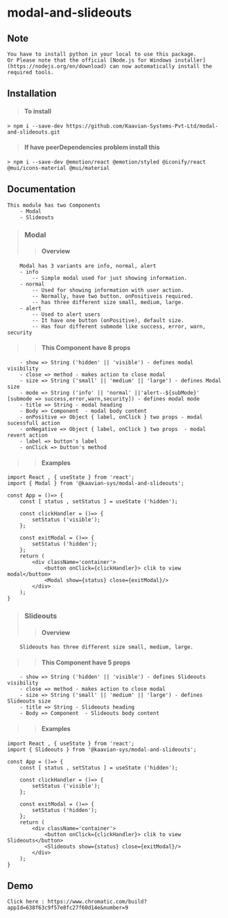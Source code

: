 # modal-and-slideouts

## Note
    You have to install python in your local to use this package.
    Or Please note that the official [Node.js for Windows installer](https://nodejs.org/en/download) can now automatically install the required tools. 
##  Installation
>#### To install
    > npm i --save-dev https://github.com/Kaavian-Systems-Pvt-Ltd/modal-and-slideouts.git
>#### If have peerDependencies problem install this
    > npm i --save-dev @emotion/react @emotion/styled @iconify/react @mui/icons-material @mui/material
## Documentation
    This module has two Components
        - Modal
        - Slideouts
> ### Modal
>> #### Overview
        Modal has 3 variants are info, normal, alert
        - info
            -- Simple modal used for just showing information.
        - normal 
            -- Used for showing information with user action.
            -- Normally, have two button. onPositiveis required.
            -- has three different size small, medium, large.
        - alert 
            -- Used to alert users
            -- It have one button (onPositive), default size.
            -- Has four different submode like success, error, warn, security 
>> #### This Component have 8 props
        - show => String ('hidden' || 'visible') - defines modal visibility
        - close => method - makes action to close modal
        - size => String ('small' || 'medium' || 'large') - defines Modal size
        - mode => String ('info' || 'normal' ||'alert--${subMode}' [submode => success,error,warn,security]) - defines modal mode
        - title => String - modal heading
        - Body => Component  - modal body content
        - onPositive => Object { label, onClick } two props - modal sucessfull action
        - onNegative => Object { label, onClick } two props  - modal revert action 
        - label => button's label   
        - onClick => button's method
>> #### Examples
    import React , { useState } from 'react';
    import { Modal } from '@kaavian-sys/modal-and-slideouts';

    const App = ()=> {
        const [ status , setStatus ] = useState ('hidden');

        const clickHandler = ()=> {
            setStatus ('visible'); 
        };

        const exitModal = ()=> {
            setStatus ('hidden');
        };
        return (
            <div className='container'>
                <button onClick={clickHandler}> clik to view modal</button>
                <Modal show={status} close={exitModal}/>
            </div>
        );
    }
> ### Slideouts
>> #### Overview
        Slideouts has three different size small, medium, large.
>> #### This Component have 5 props
        - show => String ('hidden' || 'visible') - defines Slideouts visibility
        - close => method - makes action to close modal
        - size => String ('small' || 'medium' || 'large') - defines Slideouts size
        - title => String - Slideouts heading
        - Body => Component  - Slideouts body content
>> #### Examples
    import React , { useState } from 'react';
    import { Slideouts } from '@kaavian-sys/modal-and-slideouts';

    const App = ()=> {
        const [ status , setStatus ] = useState ('hidden');

        const clickHandler = ()=> {
            setStatus ('visible'); 
        };

        const exitModal = ()=> {
            setStatus ('hidden');
        };
        return (
            <div className='container'>
                <button onClick={clickHandler}> clik to view Slideouts</button>
                <Slideouts show={status} close={exitModal}/>
            </div>
        );
    }

## Demo 
    Click here : https://www.chromatic.com/build?appId=638f63c9f57e8fc27f60d14e&number=9